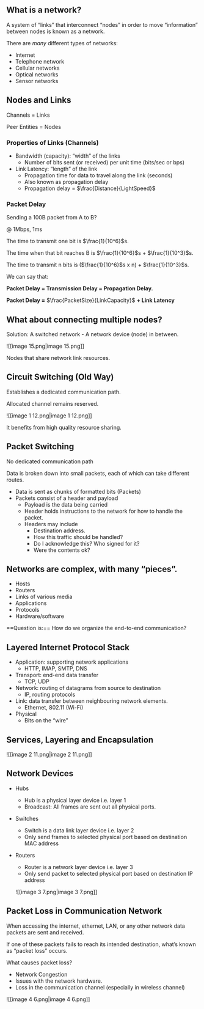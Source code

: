 ## What is a network?

A system of “links” that interconnect “nodes” in order to move “information” between nodes is known as a network.

There are _many_ different types of networks:

- Internet
- Telephone network
- Cellular networks
- Optical networks
- Sensor networks

## Nodes and Links

Channels = Links

Peer Entities = Nodes

### Properties of Links (Channels)

- Bandwidth (capacity): “width” of the links
    - Number of bits sent (or received) per unit time (bits/sec or bps)
- Link Latency: “length” of the link
    - Propagation time for data to travel along the link (seconds)
    - Also known as propagation delay
    - Propagation delay = $\frac{Distance}{LightSpeed}$﻿

### Packet Delay

Sending a 100B packet from A to B?

@ 1Mbps, 1ms

The time to transmit one bit is $\frac{1}{10^6}$﻿s.

The time when that bit reaches B is $\frac{1}{10^6}$﻿s + $\frac{1}{10^3}$﻿s.

The time to transmit n bits is ($\frac{1}{10^6}$﻿s x n) + $\frac{1}{10^3}$﻿s.

We can say that:

**Packet Delay = Transmission Delay = Propagation Delay.**

**Packet Delay =** $\frac{PacketSize}{LinkCapacity}$﻿ **+ Link Latency**

## What about connecting multiple nodes?

Solution: A switched network - A network device (node) in between.

![[image 15.png|image 15.png]]

Nodes that share network link resources.

## Circuit Switching (Old Way)

Establishes a dedicated communication path.

Allocated channel remains reserved.

![[image 1 12.png|image 1 12.png]]

It benefits from high quality resource sharing.

## Packet Switching

No dedicated communication path

Data is broken down into small packets, each of which can take different routes.

- Data is sent as chunks of formatted bits (Packets)
- Packets consist of a header and payload
    - Payload is the data being carried
    - Header holds instructions to the network for how to handle the packet.
    - Headers may include
        - Destination address.
        - How this traffic should be handled?
        - Do I acknowledge this? Who signed for it?
        - Were the contents ok?

## Networks are complex, with many “pieces”.

- Hosts
- Routers
- Links of various media
- Applications
- Protocols
- Hardware/software

==Question is:== How do we organize the end-to-end communication?

## Layered Internet Protocol Stack

- Application: supporting network applications
    - HTTP, IMAP, SMTP, DNS
- Transport: end-end data transfer
    - TCP, UDP
- Network: routing of datagrams from source to destination
    - IP, routing protocols
- Link: data transfer between neighbouring network elements.
    - Ethernet, 802.11 (Wi-Fi)
- Physical
    - Bits on the “wire”

## Services, Layering and Encapsulation

![[image 2 11.png|image 2 11.png]]

## Network Devices

- Hubs
    - Hub is a physical layer device i.e. layer 1
    - Broadcast: All frames are sent out all physical ports.
- Switches
    - Switch is a data link layer device i.e. layer 2
    - Only send frames to selected physical port based on destination MAC address
- Routers
    
    - Router is a network layer device i.e. layer 3
    - Only send packet to selected physical port based on destination IP address
    
    ![[image 3 7.png|image 3 7.png]]
    

## Packet Loss in Communication Network

When accessing the internet, ethernet, LAN, or any other network data packets are sent and received.

If one of these packets fails to reach its intended destination, what’s known as “packet loss” occurs.

What causes packet loss?

- Network Congestion
- Issues with the network hardware.
- Loss in the communication channel (especially in wireless channel)

![[image 4 6.png|image 4 6.png]]
